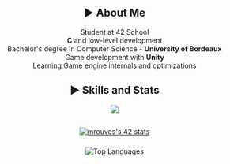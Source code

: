 <div align="center">

## ► About Me
Student at 42 School  
**C** and low-level development     
Bachelor's degree in Computer Science - **University of Bordeaux**  
Game development with **Unity**   
Learning Game engine internals and optimizations

## ► Skills and Stats

<a href="https://skillicons.dev">
  <img src="https://skillicons.dev/icons?i=git,linux,c,cpp,cs,unity,vim,neovim,js,ts,java,py" />
</a>

##

<a href="https://github.com/oakoudad/badge42">
  <img src="https://badge.mediaplus.ma/darkblue/mrouves?1337Badge=off&UM6P=off" alt="mrouves's 42 stats" />
</a>


###

<img src="https://github-readme-stats.vercel.app/api/top-langs/?username=MykleR&layout=compact&theme=dark&hide_border=true" alt="Top Languages" />
